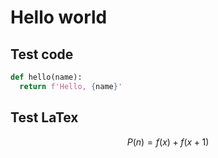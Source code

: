 # Hello world

## Test code

```python
def hello(name):
  return f'Hello, {name}'
```


## Test LaTex

$$
P(n) = f(x) + f(x+1)
$$

